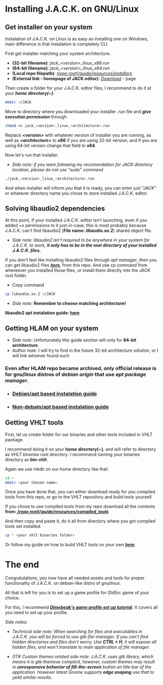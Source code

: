 # Installing J.A.C.K. on GNU/Linux

## Get installer on your system
Instalation of J.A.C.K. on Linux is as easy as installing one on Windows, main difference is that instalation is completely CLI.

First get installer matching your system architecture.

- **(32-bit filename)**: *jack_\<version\>_linux_x86.run*
- **(64-bit filename)**: *jack_\<version\>_linux_x64.run*
- **(Local repo filepath)**: *[(repo root)/guide/resources/installers](./resources/installers/)*
- **(External link - homepage of JACK editor)**: *[Download](https://jack.hlfx.ru/en/download.html)* - page
  
Then create a folder for your J.A.C.K. editor files, I recommend to do it at your ***home directory(~)***:
```sh
mkdir ~/JACK
```

Move to directory where you downloaded your installer .run file and ***give execution permission*** through
```sh
chmod +x jack_<version>_linux_<architecture>.run
```

Replace ***\<version\>*** with whatever version of installer you are running, as well as ***\<architecture\>*** to **x86** if you are using 32-bit version, and if you are using 64-bit version change that field to **x64**.

Now let's run that installer.
- *Side note: if you were following my recomendation for JACK directory location, please do not use "sudo" command*
```sh
./jack_<version>_linux_<architecture>.run
```
And when installer will inform you that it is ready, you can enter just "JACK" or whatever directory name you chose to store installed J.A.C.K. editor.

## Solving libaudio2 dependencies
At this point, if your installed J.A.C.K. editor isn't launching, even if you added +x permissions to it just-in-case, this is most probably because J.A.C.K. can't find libaudio2 (**File name: *libaudio.so.2***) shared object file.

- *Side note: libaudio2 isn't required to be anywhere in your system for J.A.C.K. to work, **it only has to be in the root directory of your installed J.A.C.K. files.***

If you don't feel like installing libaudio2 files through *apt manager*, then you can get libaudio2 files ***[here](./resources/sharedobjects/)***, from this repo. And use cp command from whereever you installed those files, or install them directly into the JACK root folder.
- Copy command
```sh
cp libaudio.so.2 ~/JACK
```

- *Side note:* **Remember to choose matching architecture!**

**libaudio2 apt instalation guide: [here](./LIBA2.md)**

## Getting HLAM on your system
- *Side note:* Unfortunately this guide section will only for **64-bit architecture**.
- *Author note:* I will try to find in the future 32-bit architecture solution, or I will link whoever found such

### Even after HLAM repo became archived, only official release is for gnu/linux distros of *debian origin* that use *apt package manager*.
- ### [Debian/apt based instalation guide](./HLAM-OD.md)
- ### [Non-debain/apt based instalation guide](./HLAM-ND.md)

## Getting VHLT tools

First, let us create folder for our binaries and other tools included in VHLT package.

I recommend doing it on your **home directory(~)**, and will refer to directory as *VHLT binaries root directory*. I recommend naming your binaries directory as **bin-vhlt**.

Again we use mkdir on our home directory like that:
```sh
cd ~
mkdir <your chosen name>
```

Once you have done that, you can either download ready for you compiled tools from this repo, or go to the VHLT repository and build tools yourself.

If you chose to use compiled tools from my repo download all the contents **from:*[ (repo root)/guide/resources/compiled_tools](./resources/compiled_tools/)***

And then copy and paste it, do it all from directory where you got compiled tools set installed.
```sh
cp * <your vhlt binaries folder>
```

Or follow my guide on how to build VHLT tools on your own ***[here](./VHLT.md)***.

# The end

Congratulations, you now have all needed assets and tools for proper functionality of J.A.C.K. on debian-like distro of gnu/linux.

All that is left for you is to set up a game profile for GldSrc game of your choice.

For this, I recommend ***[Dimebeak's game profile set up tutorial](https://www.youtube.com/watch?v=sjX96WdY9iE).*** It covers all you need to set up your profile.

*Side notes:*
- *Technical side note: When searching for files and executables in J.A.C.K. you will be forced to use gtk-file-manager. If you can't find hidden directories and files don't worry. Use **CTRL + H**, it will expose all hidden files, and won't translate to main application of file manager.*

- *GTK Custom themes related side note: J.A.C.K. uses gtk library, which means it is gtk-themese complicit, however, custom themes may result in **unresponsive behavior of fill-the-screen** button on title bar of the application. However latest Gnome supports **edge snaping** use that to yeild similar results.*